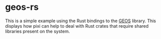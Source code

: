 # geos-rs

This is a simple example using the Rust bindings to the [GEOS](https://libgeos.org/) library.
This displays how pixi can help to deal with Rust crates that require shared libraries present on the system.

